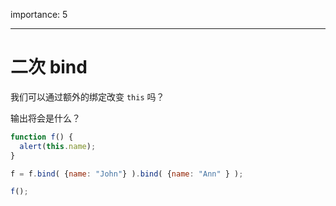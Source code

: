 importance: 5

---

# 二次 bind

我们可以通过额外的绑定改变 `this` 吗？

输出将会是什么？

```js no-beautify
function f() {
  alert(this.name);
}

f = f.bind( {name: "John"} ).bind( {name: "Ann" } );

f();
```

